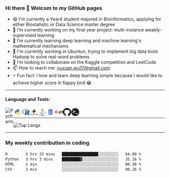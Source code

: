 ### Hi there 👋 Welcom to my GitHub pages

<!--
**yuxuanwu17/yuxuanwu17** is a ✨ _special_ ✨ repository because its `README.md` (this file) appears on your GitHub profile.
Here are some ideas to get you started:
-->
- 😄 I'm currently a Year4 student majored in Bioinformatics, applying for either Biostatistic or Data Science master degree 
- 🔭 I’m currently working on my final year project: multi-instance weakly-supervised learning 
- 🌱 I’m currently learning deep learning and machine learning's mathematical mechanisms
- 🎃 I'm currently working in Ubuntun, trying to implement big data tools Hadoop to solve real-word problems 
- 👯 I’m looking to collaborate on the Kaggle competition and LeetCode
- 📫 How to reach me: yuxuan.wu17@gmail.com
- ⚡ Fun fact: I love and learn deep learning simple because I would like to achieve higher score in flappy bird 😂

---
#### Language and Tools:

<img align="left" alt="Pycharm" width="26px" src="https://upload.wikimedia.org/wikipedia/commons/thumb/a/a1/PyCharm_Logo.svg/1200px-PyCharm_Logo.svg.png" />
<img align="left" alt="Python" width="26px" src="https://raw.githubusercontent.com/github/explore/80688e429a7d4ef2fca1e82350fe8e3517d3494d/topics/python/python.png" />
<img align="left" alt="R" width="26px" src="https://raw.githubusercontent.com/github/explore/80688e429a7d4ef2fca1e82350fe8e3517d3494d/topics/r/r.png" />
<img align="left" alt="MATLAB" width="26px" src="https://raw.githubusercontent.com/github/explore/80688e429a7d4ef2fca1e82350fe8e3517d3494d/topics/matlab/matlab.png" />
<img align="left" alt="Java" width="26px" src="https://raw.githubusercontent.com/github/explore/80688e429a7d4ef2fca1e82350fe8e3517d3494d/topics/java/java.png" />
<img align="left" alt="SQL" width="26px" src="https://raw.githubusercontent.com/github/explore/80688e429a7d4ef2fca1e82350fe8e3517d3494d/topics/sql/sql.png" />
<img align="left" alt="Git" width="26px" src="https://raw.githubusercontent.com/github/explore/80688e429a7d4ef2fca1e82350fe8e3517d3494d/topics/git/git.png" />
<img align="left" alt="GitHub" width="26px" src="https://raw.githubusercontent.com/github/explore/78df643247d429f6cc873026c0622819ad797942/topics/github/github.png" />
<img align="left" alt="Terminal" width="26px" src="https://raw.githubusercontent.com/github/explore/80688e429a7d4ef2fca1e82350fe8e3517d3494d/topics/terminal/terminal.png" />


<br />

---

![Top Langs](https://github-readme-stats.vercel.app/api/top-langs/?username=yuxuanwu17&hide=HTML&layout=compact)

---

### My weekly contribution in coding
<!--START_SECTION:waka-->
```text
R        5 hrs 33 mins   ████████████████░░░░░░░░░   64.09 % 
Python   3 hrs 3 mins    ████████▓░░░░░░░░░░░░░░░░   35.16 % 
HTML     1 min           ░░░░░░░░░░░░░░░░░░░░░░░░░   00.30 % 
CSV      1 min           ░░░░░░░░░░░░░░░░░░░░░░░░░   00.26 % 
```
<!--END_SECTION:waka-->
